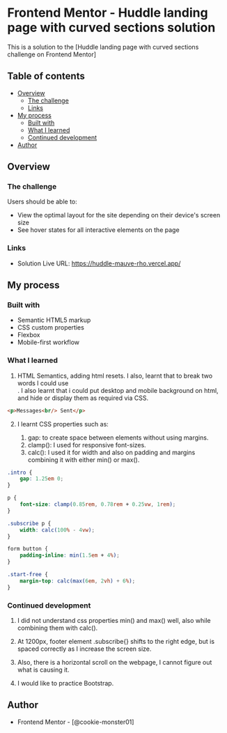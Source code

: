# Frontend Mentor - Huddle landing page with curved sections solution

This is a solution to the [Huddle landing page with curved sections challenge on Frontend Mentor]

## Table of contents

- [Overview](#overview)
  - [The challenge](#the-challenge)
  - [Links](#links)
- [My process](#my-process)
  - [Built with](#built-with)
  - [What I learned](#what-i-learned)
  - [Continued development](#continued-development)
- [Author](#author)



## Overview

### The challenge

Users should be able to:

- View the optimal layout for the site depending on their device's screen size
- See hover states for all interactive elements on the page

### Links

- Solution Live URL: https://huddle-mauve-rho.vercel.app/

## My process

### Built with

- Semantic HTML5 markup
- CSS custom properties
- Flexbox
- Mobile-first workflow

### What I learned

1. HTML Semantics, adding html resets. I also, learnt that to break two words I could use <br>. I also learnt that i could put desktop and mobile background on html, and hide or display them as required via CSS.

```html 
<p>Messages<br/> Sent</p>
```

2. I learnt CSS properties such as: 

      1. gap: to create space between elements without using margins. 
      2. clamp(): I used for responsive font-sizes. 
      3. calc(): I used it for width and also on padding and margins combining it with either min() or max(). 

```css
.intro {
    gap: 1.25em 0;
}

p {
    font-size: clamp(0.85rem, 0.78rem + 0.25vw, 1rem);
}

.subscribe p {
    width: calc(100% - 4vw);
}

form button {
    padding-inline: min(1.5em + 4%);
}

.start-free {
    margin-top: calc(max(6em, 2vh) + 6%); 
}
```

### Continued development

1. I did not understand css properties min() and max() well, also while combining them with calc(). 

2. At 1200px, footer element .subscribe{} shifts to the right edge, but is spaced correctly as I increase the screen size. 

3. Also, there is a horizontal scroll on the webpage, I cannot figure out what is causing it. 

4. I would like to practice Bootstrap. 

## Author
- Frontend Mentor - [@cookie-monster01]